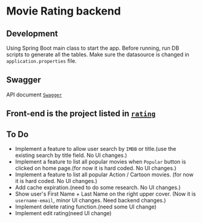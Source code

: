 # Movie Rating backend

## Development 
Using Spring Boot main class to start the app.
Before running, run DB scripts to generate all the tables.
Make sure the datasource is changed in `application.properties` file.

## Swagger
API document [`Swagger`](http://localhost:8080/swagger-ui.html#/)
## Front-end is the project listed in [`rating`](https://github.com/AntraJava/movie_rating_front_end)

## To Do
* Implement a feature to allow user search by `IMDB` or title.(use the existing search by title field. No UI changes.)
* Implement a feature to list all popular movies when `Popular` button is clicked on home page.(for now it is hard coded. No UI changes.)
* Implement a feature to list all popular Action / Cartoon movies. (for now it is hard coded. No UI changes.)
* Add cache expiration.(need to do some research. No UI changes.)
* Show user's First Name + Last Name on the right upper cover. (Now it is `username-email`, minor UI changes. Need backend changes.)
* Implement delete rating function.(need some UI change)
* Implement edit rating(need UI change)
